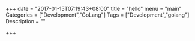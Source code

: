 +++
date = "2017-01-15T07:19:43+08:00"
title = "hello"
menu = "main"
Categories = ["Development","GoLang"]
Tags = ["Development","golang"]
Description = ""

+++

